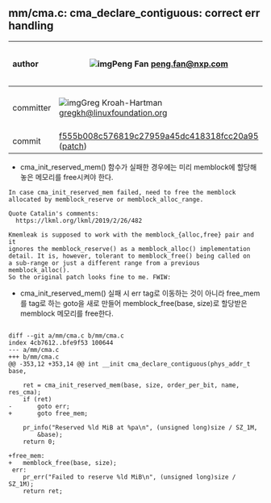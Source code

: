 ## **mm/cma.c: cma_declare_contiguous: correct err handling**

| author    | ![img](https://seccdn.libravatar.org/avatar/bd1578dc29252dc0fbe1358b4daf5138?s=13&d=retro)Peng Fan <peng.fan@nxp.com> | 2019-03-05 15:49:50 -0800 |
| :-------- | ------------------------------------------------------------ | ------------------------- |
| committer | ![img](https://seccdn.libravatar.org/avatar/cbd18395260b6be2575187286a262f9a?s=13&d=retro)Greg Kroah-Hartman <gregkh@linuxfoundation.org> | 2019-04-05 22:32:58 +0200 |
| commit    | [f555b008c576819c27959a45dc418318fcc20a95](https://source.codeaurora.org/quic/la/kernel/msm-4.19/commit/?h=korg/linux-4.19.y&id=f555b008c576819c27959a45dc418318fcc20a95) ([patch](https://source.codeaurora.org/quic/la/kernel/msm-4.19/patch/?id=f555b008c576819c27959a45dc418318fcc20a95)) |                           |

* cma_init_reserved_mem() 함수가 실패한 경우에는 미리 memblock에 할당해 놓은 메모리를 free시켜야 한다.

```
In case cma_init_reserved_mem failed, need to free the memblock
allocated by memblock_reserve or memblock_alloc_range.

Quote Catalin's comments:
  https://lkml.org/lkml/2019/2/26/482

Kmemleak is supposed to work with the memblock_{alloc,free} pair and it
ignores the memblock_reserve() as a memblock_alloc() implementation
detail. It is, however, tolerant to memblock_free() being called on
a sub-range or just a different range from a previous memblock_alloc().
So the original patch looks fine to me. FWIW:
```

* cma_init_reserved_mem() 실패 시 err tag로 이동하는 것이 아니라 free_mem를 tag로 하는 goto을 새로 만들어 memblock_free(base, size)로 할당받은 memblock 메모리를 free한다.

```

diff --git a/mm/cma.c b/mm/cma.c
index 4cb7612..bfe9f53 100644
--- a/mm/cma.c
+++ b/mm/cma.c
@@ -353,12 +353,14 @@ int __init cma_declare_contiguous(phys_addr_t base,
 
 	ret = cma_init_reserved_mem(base, size, order_per_bit, name, res_cma);
 	if (ret)
-		goto err;
+		goto free_mem;
 
 	pr_info("Reserved %ld MiB at %pa\n", (unsigned long)size / SZ_1M,
 		&base);
 	return 0;
 
+free_mem:
+	memblock_free(base, size);
 err:
 	pr_err("Failed to reserve %ld MiB\n", (unsigned long)size / SZ_1M);
 	return ret;
```

